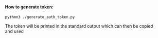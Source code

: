 
#### How to generate token:

```
python3 ./generate_auth_token.py
```

The token will be printed in the standard output which can then be copied and used
